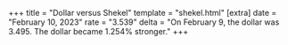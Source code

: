 +++
title = "Dollar versus Shekel"
template = "shekel.html"
[extra]
date = "February 10, 2023"
rate = "3.539"
delta = "On February  9, the dollar was 3.495. The dollar became 1.254% stronger."
+++
